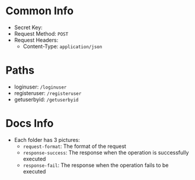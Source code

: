 # Common Info
* Secret Key: <Secret Key Here>
* Request Method: `POST`
* Request Headers:
  * Content-Type: `application/json`

# Paths
* loginuser: `/loginuser`
* registeruser: `/registeruser`
* getuserbyid: `/getuserbyid`

# Docs Info
* Each folder has 3 pictures:
  * `request-format`: The format of the request
  * `response-success`: The response when the operation is successfully executed
  * `response-fail`: The response when the operation fails to be executed
  
